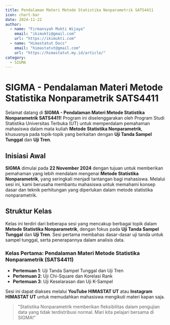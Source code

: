 ```yaml
--- 
title: Pendalaman Materi Metode Statistika Nonparametrik SATS4411
icon: chart-bar
date: 2024-11-22
author:
  - name: "Firmansyah Mukti Wijaya"
    email: "ikimukti@gmail.com"
    url: "https://ikimukti.com"
  - name: "Himastatut Docs"
    email: "himastatut@gmail.com"
    url: "https://himastatut.my.id/article/"
category:
  - SIGMA
--- 
```


# SIGMA - Pendalaman Materi Metode Statistika Nonparametrik SATS4411

Selamat datang di **SIGMA - Pendalaman Materi Metode Statistika Nonparametrik SATS4411**! Program ini diselenggarakan oleh Program Studi Statistika Universitas Terbuka (UT) untuk memperdalam pemahaman mahasiswa dalam mata kuliah **Metode Statistika Nonparametrik**, khususnya pada topik-topik yang berkaitan dengan **Uji Tanda Sampel Tunggal** dan **Uji Tren**.

## Inisiasi Awal
**SIGMA** dimulai pada **22 November 2024** dengan tujuan untuk memberikan pemahaman yang lebih mendalam mengenai **Metode Statistika Nonparametrik**, yang seringkali menjadi tantangan bagi mahasiswa. Melalui sesi ini, kami berusaha membantu mahasiswa untuk memahami konsep dasar dan teknik perhitungan yang diperlukan dalam metode statistika nonparametrik.

## Struktur Kelas
Kelas ini terdiri dari beberapa sesi yang mencakup berbagai topik dalam **Metode Statistika Nonparametrik**, dengan fokus pada **Uji Tanda Sampel Tunggal** dan **Uji Tren**. Sesi pertama membahas dasar-dasar uji tanda untuk sampel tunggal, serta penerapannya dalam analisis data.

### Kelas Pertama: **Pendalaman Materi Metode Statistika Nonparametrik (SATS4411)**

- **Pertemuan 1**: Uji Tanda Sampel Tunggal dan Uji Tren
- **Pertemuan 2**: Uji Chi-Square dan Korelasi Rank
- **Pertemuan 3**: Uji Keselarasan dan Uji K-Sampel

Sesi ini dapat diakses melalui **YouTube HIMASTAT UT** atau **Instagram HIMASTAT UT** untuk memudahkan mahasiswa mengikuti materi kapan saja.

> "Statistika Nonparametrik memberikan fleksibilitas dalam pengujian data yang tidak terdistribusi normal. Mari kita pelajari bersama di SIGMA!"
